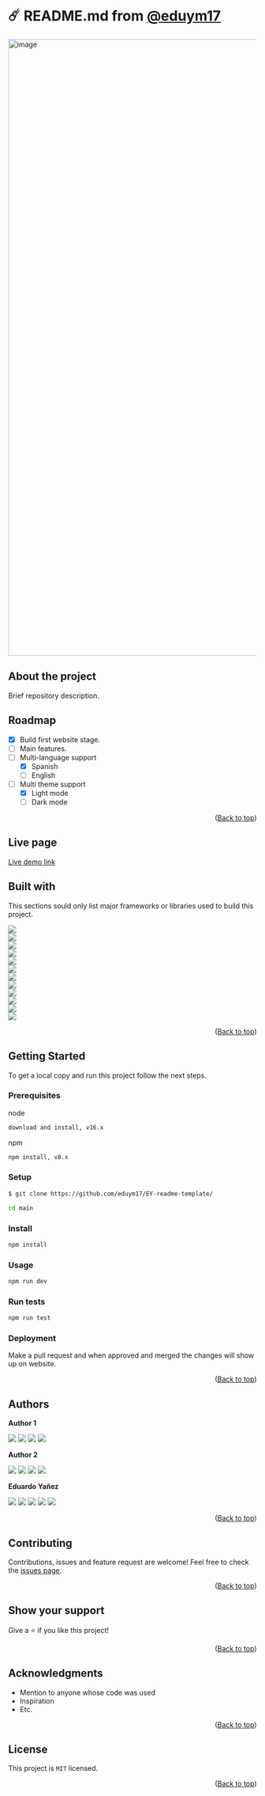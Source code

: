 # ☄️ README.md from [@eduym17](https://github.com/eduym17)
<img width="1247" alt="image" src="https://user-images.githubusercontent.com/96452418/167959748-63ee0466-dacf-473a-8703-c7899aa56e55.png">

## About the project

Brief repository description.

## Roadmap

- [x] Build first website stage.
- [ ] Main features.
- [ ] Multi-language support
     - [x] Spanish
     - [ ] English
- [ ] Multi theme support
     - [x] Light mode
     - [ ] Dark mode

<p align="right">(<a href="#top">Back to top</a>)</p>

## Live page

[Live demo link](https://www.livedemo.com)

## Built with

This sections sould only list major frameworks or libraries used to build this project.

[<img src="https://img.shields.io/badge/reactjs-%2320232a.svg?style=for-the-badge&logo=react&logoColor=%2361DAFB" />][ReactJS] <br/>
[<img src="https://img.shields.io/badge/React_Router-CA4245?style=for-the-badge&logo=react-router&logoColor=white" />][ReactRouter] <br/>
[<img src="https://img.shields.io/badge/redux-%23593d88.svg?style=for-the-badge&logo=redux&logoColor=white" />][ReduxJS] <br/>
[<img src="https://img.shields.io/badge/tailwindcss-%2338B2AC.svg?style=for-the-badge&logo=tailwind-css&logoColor=white" />][TailwindCSS] <br/>
[<img src="https://img.shields.io/badge/Vite-bd34fe?style=for-the-badge&logo=vite&logoColor=white" />][ViteJS] <br/>
[<img src="https://img.shields.io/badge/Node.js-43853D?style=for-the-badge&logo=node.js&logoColor=white" />][NodeJS] <br/>
[<img src="https://img.shields.io/badge/MongoDB-4EA94B?style=for-the-badge&logo=mongodb&logoColor=white" />][MongoDB] <br/>
[<img src="https://img.shields.io/badge/vuejs-%2335495e.svg?style=for-the-badge&logo=vuedotjs&logoColor=%234FC08D" />][VueJS] <br/>
[<img src="https://img.shields.io/badge/vuerouter-%2335495e.svg?style=for-the-badge&logo=vuedotjs&logoColor=%234FC08D" />][VueRouter] <br/>
[<img src="https://img.shields.io/badge/bootstrap-%23563D7C.svg?style=for-the-badge&logo=bootstrap&logoColor=white" />][Bootstrap] <br/>
[<img src="https://img.shields.io/badge/Axios-black?style=for-the-badge&logo=axios&logoColor=blue" />][Axios] <br/>
[<img src="https://img.shields.io/badge/postgres-%23316192.svg?style=for-the-badge&logo=postgresql&logoColor=white" />][PostgresQL] <br/>

[ReactJS]: https://reactjs.org/
[ReactRouter]: https://reactrouter.com/
[ReduxJS]: https://redux.js.org/
[TailwindCSS]: https://tailwindcss.com/
[ViteJS]: https://vitejs.dev/
[NodeJS]: https://nodejs.org/
[MongoDB]: https://www.mongodb.com/
[VueJS]: https://vuejs.org/
[VueRouter]: https://router.vuejs.org/
[Bootstrap]: https://getbootstrap.com/
[Axios]: https://github.com/axios/axios
[PostgresQL]: https://www.postgresql.org/
<!-- more badges here: https://github.com/Ileriayo/markdown-badges || https://github.com/iuricode/README-template/blob/main/badges/badges.md -->
<p align="right">(<a href="#top">Back to top</a>)</p>

## Getting Started

To get a local copy and run this project follow the next steps.

### Prerequisites
node
  ```sh
  download and install, v16.x
  ```

npm
  ```sh
  npm install, v8.x
  ```

### Setup

  ```sh
  $ git clone https://github.com/eduym17/EY-readme-template/
  ```
  
  ```sh
  cd main
  ```

### Install

  ```sh
  npm install
  ```

### Usage

  ```sh
  npm run dev
  ```

### Run tests

  ```sh
  npm run test
  ```

### Deployment

Make a pull request and when approved and merged the changes will show up on website.

<p align="right">(<a href="#top">Back to top</a>)</p>

## Authors

**Author 1**

[<img src="https://img.shields.io/badge/GitHub-100000?style=for-the-badge&logo=github&logoColor=white" />][github-author1]
[<img src="https://img.shields.io/badge/Twitter-1DA1F2?style=for-the-badge&logo=twitter&logoColor=white" />][twitter-author1]
[<img src="https://img.shields.io/badge/LinkedIn-0077B5?style=for-the-badge&logo=linkedin&logoColor=white" />][linkedin-author1]
[<img src="https://img.shields.io/badge/Mail-00C300?style=for-the-badge&logo=gmail&logoColor=white" />][mail-author1]

[github-author1]: https://github.com/author1
[twitter-author1]: https://twitter.com/author1
[linkedin-author1]: https://www.linkedin.com/in/author1/
[mail-author1]: mailto:author1@example.com

**Author 2**

[<img src="https://img.shields.io/badge/GitHub-100000?style=for-the-badge&logo=github&logoColor=white" />][github-author2]
[<img src="https://img.shields.io/badge/Twitter-1DA1F2?style=for-the-badge&logo=twitter&logoColor=white" />][twitter-author2]
[<img src="https://img.shields.io/badge/LinkedIn-0077B5?style=for-the-badge&logo=linkedin&logoColor=white" />][linkedin-author2]
[<img src="https://img.shields.io/badge/Mail-00C300?style=for-the-badge&logo=gmail&logoColor=white" />][mail-author2]

[github-author2]: https://github.com/author2
[twitter-author2]: https://twitter.com/author2
[linkedin-author2]: https://www.linkedin.com/in/author2/
[mail-author2]: mailto:author2@example.com

**Eduardo Yañez** 

[<img src="https://img.shields.io/badge/GitHub-100000?style=for-the-badge&logo=github&logoColor=white" />][github-eduym17]
[<img src="https://img.shields.io/badge/Twitter-1DA1F2?style=for-the-badge&logo=twitter&logoColor=white" />][twitter-eduym17]
[<img src="https://img.shields.io/badge/LinkedIn-0077B5?style=for-the-badge&logo=linkedin&logoColor=white" />][linkedin-eduym17]
[<img src="https://img.shields.io/badge/Telegram-2CA5E0?style=for-the-badge&logo=telegram&logoColor=white" />][telegram-eduym17]
[<img src="https://img.shields.io/badge/Mail-00C300?style=for-the-badge&logo=gmail&logoColor=white" />][mail-eduym17]

[github-eduym17]: https://github.com/eduym17
[twitter-eduym17]: https://twitter.com/Edu_YM
[linkedin-eduym17]: https://www.linkedin.com/in/eduardoym/
[telegram-eduym17]: https://t.me/EduYM
[mail-eduym17]: mailto:eduardo_yanez@live.com.mx

<p align="right">(<a href="#top">Back to top</a>)</p>

## Contributing

Contributions, issues and feature request are welcome!
Feel free to check the [issues page](../../issues/).
<p align="right">(<a href="#top">Back to top</a>)</p>

## Show your support

Give a ⭐️ if you like this project!
<p align="right">(<a href="#top">Back to top</a>)</p>

## Acknowledgments

- Mention to anyone whose code was used
- Inspiration
- Etc.
<p align="right">(<a href="#top">Back to top</a>)</p>

## License

This project is `MIT` licensed.
<p align="right">(<a href="#top">Back to top</a>)</p>

